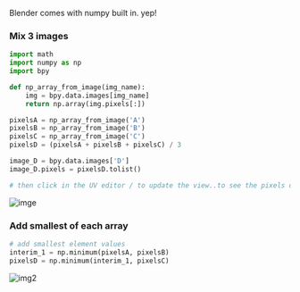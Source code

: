 Blender comes with numpy built in. yep!

### Mix 3 images

```python
import math
import numpy as np
import bpy

def np_array_from_image(img_name):
    img = bpy.data.images[img_name]
    return np.array(img.pixels[:])

pixelsA = np_array_from_image('A')
pixelsB = np_array_from_image('B')
pixelsC = np_array_from_image('C')
pixelsD = (pixelsA + pixelsB + pixelsC) / 3

image_D = bpy.data.images['D']
image_D.pixels = pixelsD.tolist()

# then click in the UV editor / to update the view..to see the pixels of `D` updated
```

![imge](http://i.stack.imgur.com/rN8tP.png)

### Add smallest of each array
```python
# add smallest element values
interim_1 = np.minimum(pixelsA, pixelsB)
pixelsD = np.minimum(interim_1, pixelsC)
```

![img2](http://i.stack.imgur.com/4Jf9H.png)
